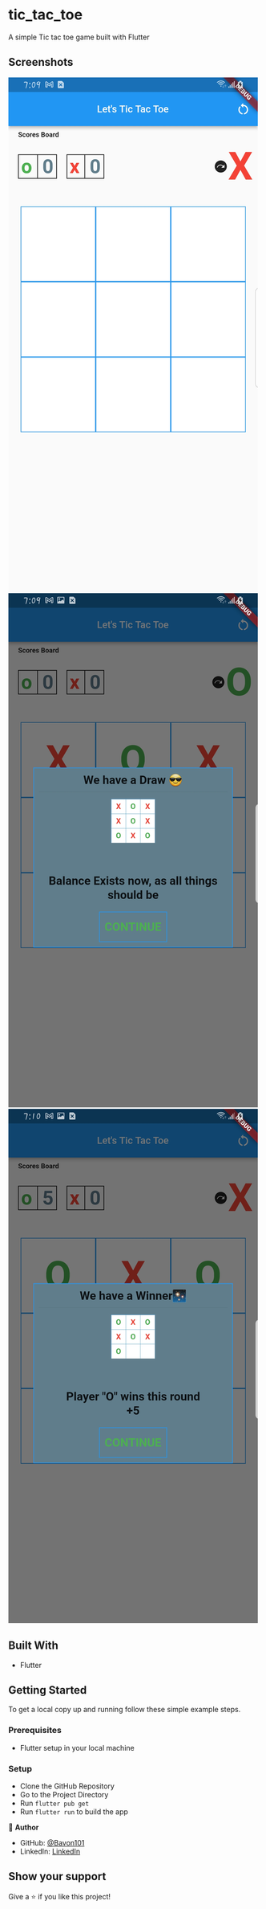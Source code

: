 # tic_tac_toe

A simple Tic tac toe game built with Flutter

## Screenshots
![screenshot](./screenshot_2.jpg)
![screenshot](./screenshot_1.jpg)
![screenshot](./screenshot.jpg)

## Built With
- Flutter
## Getting Started

To get a local copy up and running follow these simple example steps.

### Prerequisites
- Flutter setup in your local machine


### Setup

- Clone the GitHub Repository
- Go to the Project Directory
- Run ```flutter pub get```
- Run ```flutter run``` to build the app

👤 **Author**

- GitHub: [@Bavon101](https://github.com/Bavon101)
- LinkedIn: [LinkedIn](https://www.linkedin.com/in/akumu-bavon-335416193/)

## Show your support

Give a ⭐️ if you like this project!
